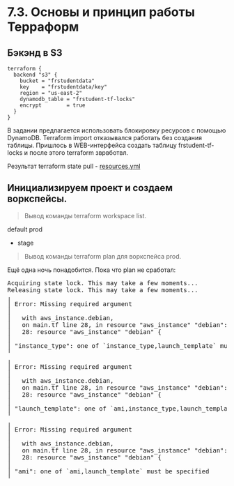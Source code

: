 # 7.3. Основы и принцип работы Терраформ

## Бэкэнд в S3

```
terraform {
  backend "s3" {
    bucket = "frstudentdata"
    key    = "frstudentdata/key"
    region = "us-east-2"
    dynamodb_table = "frstudent-tf-locks"
    encrypt        = true
  }
}
```
В задании предлагается использовать блокировку ресурсов с помощью DynamoDB. Terraform import отказывался работать без создания таблицы. Пришлось в WEB-интерфейса создать таблицу frstudent-tf-locks и после этого terraform зврвботвл.

Результат terraform state pull - [resources.yml](resources.yml)

## Инициализируем проект и создаем воркспейсы.

> Вывод команды terraform workspace list.

  default
  prod
* stage

> Вывод команды terraform plan для воркспейса prod.

Ещё одна ночь понадобится. Пока что plan не сработал:
<pre>
Acquiring state lock. This may take a few moments...
Releasing state lock. This may take a few moments...
╷
│ Error: Missing required argument
│
│   with aws_instance.debian,
│   on main.tf line 28, in resource "aws_instance" "debian":
│   28: resource "aws_instance" "debian" {
│
│ "instance_type": one of `instance_type,launch_template` must be specified
╵
╷
│ Error: Missing required argument
│
│   with aws_instance.debian,
│   on main.tf line 28, in resource "aws_instance" "debian":
│   28: resource "aws_instance" "debian" {
│
│ "launch_template": one of `ami,instance_type,launch_template` must be specified
╵
╷
│ Error: Missing required argument
│
│   with aws_instance.debian,
│   on main.tf line 28, in resource "aws_instance" "debian":
│   28: resource "aws_instance" "debian" {
│
│ "ami": one of `ami,launch_template` must be specified
╵
</pre>
